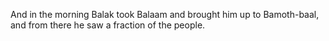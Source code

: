 And in the morning Balak took Balaam and brought him up to Bamoth-baal, and from there he saw a fraction of the people.
